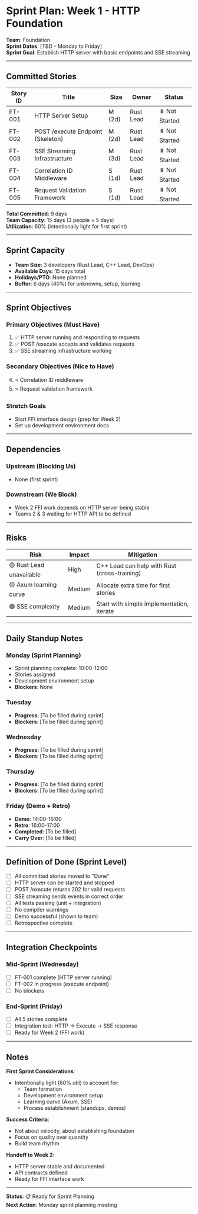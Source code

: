 # Sprint Plan: Week 1 - HTTP Foundation

**Team**: Foundation  
**Sprint Dates**: [TBD - Monday to Friday]  
**Sprint Goal**: Establish HTTP server with basic endpoints and SSE streaming

---

## Committed Stories

| Story ID | Title | Size | Owner | Status |
|----------|-------|------|-------|--------|
| FT-001 | HTTP Server Setup | M (2d) | Rust Lead | ⏸️ Not Started |
| FT-002 | POST /execute Endpoint (Skeleton) | M (2d) | Rust Lead | ⏸️ Not Started |
| FT-003 | SSE Streaming Infrastructure | M (3d) | Rust Lead | ⏸️ Not Started |
| FT-004 | Correlation ID Middleware | S (1d) | Rust Lead | ⏸️ Not Started |
| FT-005 | Request Validation Framework | S (1d) | Rust Lead | ⏸️ Not Started |

**Total Committed**: 9 days  
**Team Capacity**: 15 days (3 people × 5 days)  
**Utilization**: 60% (intentionally light for first sprint)

---

## Sprint Capacity

- **Team Size**: 3 developers (Rust Lead, C++ Lead, DevOps)
- **Available Days**: 15 days total
- **Holidays/PTO**: None planned
- **Buffer**: 6 days (40%) for unknowns, setup, learning

---

## Sprint Objectives

### Primary Objectives (Must Have)
1. ✅ HTTP server running and responding to requests
2. ✅ POST /execute accepts and validates requests
3. ✅ SSE streaming infrastructure working

### Secondary Objectives (Nice to Have)
4. ⭐ Correlation ID middleware
5. ⭐ Request validation framework

### Stretch Goals
- Start FFI interface design (prep for Week 2)
- Set up development environment docs

---

## Dependencies

### Upstream (Blocking Us)
- None (first sprint)

### Downstream (We Block)
- Week 2 FFI work depends on HTTP server being stable
- Teams 2 & 3 waiting for HTTP API to be defined

---

## Risks

| Risk | Impact | Mitigation |
|------|--------|------------|
| 🟡 Rust Lead unavailable | High | C++ Lead can help with Rust (cross-training) |
| 🟡 Axum learning curve | Medium | Allocate extra time for first stories |
| 🟢 SSE complexity | Medium | Start with simple implementation, iterate |

---

## Daily Standup Notes

### Monday (Sprint Planning)
- Sprint planning complete: 10:00-12:00
- Stories assigned
- Development environment setup
- **Blockers**: None

### Tuesday
- **Progress**: [To be filled during sprint]
- **Blockers**: [To be filled during sprint]

### Wednesday
- **Progress**: [To be filled during sprint]
- **Blockers**: [To be filled during sprint]

### Thursday
- **Progress**: [To be filled during sprint]
- **Blockers**: [To be filled during sprint]

### Friday (Demo + Retro)
- **Demo**: 14:00-16:00
- **Retro**: 16:00-17:00
- **Completed**: [To be filled]
- **Carry Over**: [To be filled]

---

## Definition of Done (Sprint Level)

- [ ] All committed stories moved to "Done"
- [ ] HTTP server can be started and stopped
- [ ] POST /execute returns 202 for valid requests
- [ ] SSE streaming sends events in correct order
- [ ] All tests passing (unit + integration)
- [ ] No compiler warnings
- [ ] Demo successful (shown to team)
- [ ] Retrospective complete

---

## Integration Checkpoints

### Mid-Sprint (Wednesday)
- [ ] FT-001 complete (HTTP server running)
- [ ] FT-002 in progress (execute endpoint)
- [ ] No blockers

### End-Sprint (Friday)
- [ ] All 5 stories complete
- [ ] Integration test: HTTP → Execute → SSE response
- [ ] Ready for Week 2 (FFI work)

---

## Notes

**First Sprint Considerations**:
- Intentionally light (60% util) to account for:
  - Team formation
  - Development environment setup
  - Learning curve (Axum, SSE)
  - Process establishment (standups, demos)
  
**Success Criteria**:
- Not about velocity, about establishing foundation
- Focus on quality over quantity
- Build team rhythm

**Handoff to Week 2**:
- HTTP server stable and documented
- API contracts defined
- Ready for FFI interface work

---

**Status**: 📋 Ready for Sprint Planning  
**Next Action**: Monday sprint planning meeting
